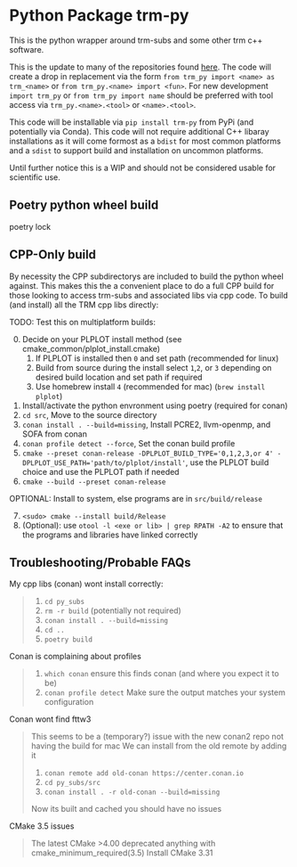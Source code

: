 # Python Package trm-py

This is the python wrapper around trm-subs and some other trm c++ software.

This is the update to many of the repositories found [here](https://github.com/trmrsh?tab=repositories&q=&type=&language=python&sort=). The code will create a drop in replacement via the form `from trm_py import <name> as trm_<name>` or `from trm_py.<name> import <fun>`. For new development `import trm_py` or `from trm_py import name` should be preferred with tool access via `trm_py.<name>.<tool>` or `<name>.<tool>`.

This code will be installable via `pip install trm-py` from PyPi (and potentially via Conda). This code will not require additional C++ libaray installations as it will come formost as a `bdist` for most common platforms and a `sdist` to support build and installation on uncommon platforms.

Until further notice this is a WIP and should not be considered usable for scientific use.

## Poetry python wheel build

poetry lock

## CPP-Only build

By necessity the CPP subdirectorys are included to build the python wheel against.
This makes this the a convenient place to do a full CPP build for those looking to access trm-subs and associated libs via cpp code.
To build (and install) all the TRM cpp libs directly:

TODO: Test this on multiplatform builds:

0. Decide on your PLPLOT install method (see cmake_common/plplot_install.cmake)
    1. If PLPLOT is installed then `0` and set path (recommended for linux)
    2. Build from source during the install select `1`,`2`, or `3` depending on desired build location and set path if required
    3. Use homebrew install `4` (recommended for mac) (`brew install plplot`)
1. Install/activate the python envronment using poetry (required for conan)
2. `cd src`, Move to the source directory
3. `conan install . --build=missing`, Install PCRE2, llvm-openmp, and SOFA from conan
4. `conan profile detect --force`, Set the conan build profile
5. `cmake --preset conan-release -DPLPLOT_BUILD_TYPE='0,1,2,3,or 4' -DPLPLOT_USE_PATH='path/to/plplot/install'`, use the PLPLOT build choice and use the PLPLOT path if needed
6. `cmake --build --preset conan-release`

OPTIONAL: Install to system, else programs are in `src/build/release`

7. `<sudo> cmake --install build/Release`
8. (Optional): use `otool -l <exe or lib> | grep RPATH -A2` to ensure that the programs and libraries have linked correctly

## Troubleshooting/Probable FAQs

My cpp libs (conan) wont install correctly:

> 1. `cd py_subs`
> 2. `rm -r build` (potentially not required)
> 3. `conan install . --build=missing`
> 4. `cd ..`
> 5. `poetry build`

Conan is complaining about profiles

> 1. `which conan` ensure this finds conan (and where you expect it to be)
> 2. `conan profile detect` Make sure the output matches your system configuration

Conan wont find fttw3

> This seems to be a (temporary?) issue with the new conan2 repo not having the build for mac
> We can install from the old remote by adding it
>
> 1. `conan remote add old-conan https://center.conan.io`
> 2. `cd py_subs/src`
> 3. `conan install . -r old-conan --build=missing`
>
> Now its built and cached you should have no issues

CMake 3.5 issues

> The latest CMake >4.00 deprecated anything with cmake_minimum_required(3.5)
> Install CMake 3.31
